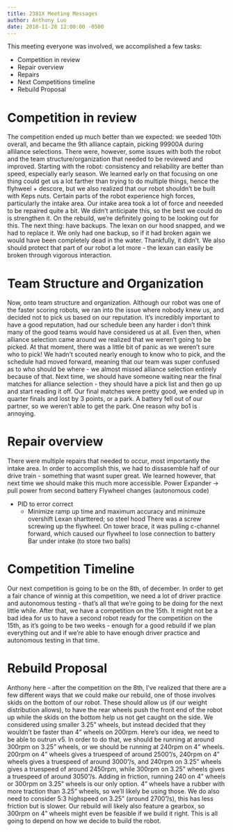 ```yaml
---
title: 2381X Meeting Messages
author: Anthony Luo
date: 2018-11-28 12:00:00 -0500
---
```

This meeting everyone was involved, we accomplished a few tasks:
* Competition in review
* Repair overview
* Repairs
* Next Competitions timeline
* Rebuild Proposal
# Competition in review
The competition ended up much better than we expected: we seeded 10th overall, and became the 9th alliance captain, picking 99900A during allilance selections. There were, however, some issues with both the robot and the team structure/organization that needed to be reviewed and improved. 
Starting with the robot: consistency and reliability are better than speed, especially early season. We learned early on that focusing on one thing could get us a lot farther than trying to do multiple things, hence the flyhweel + descore, but we also realized that our robot shouldn’t be built with Keps nuts. Certain parts of the robot experience high forces, particularly the intake area. Our intake area took a lot of force and neeeded to be repaired quite a bit. We didn’t anticipate this, so the best we could do is strengthen it. On the rebuild, we’re definitely going to be looking out for this. The next thing: have backups. The lexan on our hood snapped, and we had to replace it. We only had one backup, so if it had broken again we would have been completely dead in the water. Thankfully, it didn’t. We also should protect that part of our robot a lot more - the lexan can easily be broken through vigorous interaction. 
# Team Structure and Organization
Now, onto team structure and organization. Although our robot was one of the faster scoring robots, we ran into the issue where nobody knew us, and decided not to pick us based on our reputation. It’s incredibly important to have a good reputation, had our schedule been any harder i don’t think many of the good teams would have considered us at all. Even then, when alliance selection came around we realized that we weren’t going to be picked. At that moment, there was a little bit of panic as we weren’t sure who to pick! We hadn’t scouted nearly enough to know who to pick, and the schedule had moved forward, meaning that our team was super confused as to who should be where - we almost missed alliance selection entirely because of that. Next time, we should have someone waiting near the final matches for alliance selection - they should have a pick list and then go up and start reading it off.
Our final matches were pretty good, we ended up in quarter finals and lost by 3 points, or a park. A battery fell out of our partner, so we weren’t able to get the park. One reason why bo1 is annoying.
# Repair overview
There were multiple repairs that needed to occur, most importantly the intake area. In order to accomplish this, we had to dissasemble half of our drive train - something that wasnt super great. We learned however, that next time we should make this much more accessible.
Power Expander → pull power from second battery
Flywheel changes (autonomous code)
* PID to error correct
    * Minimize ramp up time and maximum accuracy and minimuze overshift
Lexan sharttered; so steel hood
There was a screw screwing up the flywheel. On tower brace, it was pulling c-channel forward, which caused our flywheel to lose connection to battery
Bar under intake (to store two balls)
# Competition Timeline
Our next competition is going to be on the 8th, of december. In order to get a fair chance of winnig at this competition, we need a lot of driver practice and autonomous testing - that’s all that we’re going to be doing for the next little while. After that, we have a competition on the 15th. It might not be a bad idea for us to have a second robot ready for the competition on the 15th, as it’s going to be two weeks - enough for a good rebuild if we plan everything out and if we’re able to have enough driver practice and autonomous testing in that time.
# Rebuild Proposal
Anthony here - after the competition on the 8th, I’ve realized that there are a few different ways that we could make our rebuild, one of those involves skids on the bottom of our robot. These should allow us (if our weight distribution allows), to have the rear wheels push the front end of the robot up while the skids on the bottom help us not get caught on the side. We considered using smaller 3.25” wheels, but instead decided that they wouldn’t be faster than 4” wheels on 200rpm. Here’s our idea, we need to be able to outrun v5. In order to do that, we should be running at around 300rpm on 3.25” wheels, or we should be running at 240rpm on 4” wheels. 200rpm on 4” wheels gives a truespeed of around 2500”/s, 240rpm on 4” wheels gives a truespeed of around 3000”/s, and 240rpm on 3.25” wheels gives a truespeed of around 2450rpm, while 300rpm on 3.25” wheels gives a truespeed of around 3050”/s. Adding in friction, running 240 on 4” wheels or 300rpm on 3.25” wheels is our only option. 4” wheels have a rubber with more traction than 3.25” wheels, so we’ll likely be using those. We do also need to consider 5:3 highspeed on 3.25” (around 2700”/s), this has less friction but is slower. 
Our rebuild will likely also feature a gearbox, so 300rpm on 4” wheels might even be feasible if we build it right. This is all going to depend on how we decide to build the robot.
